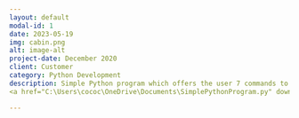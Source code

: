```yaml
---
layout: default
modal-id: 1
date: 2023-05-19
img: cabin.png
alt: image-alt
project-date: December 2020
client: Customer
category: Python Development
description: Simple Python program which offers the user 7 commands to choose from
<a href="C:\Users\cococ\OneDrive\Documents\SimplePythonProgram.py" download target="_blank" class="et_pb_button" >Download Link</a>

---
```

